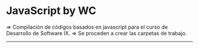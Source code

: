# JavaScript by WC
 => Compilación de códigos basados en javascript para el curso de Desarrollo de Software IX.
 => Se proceden a crear las carpetas de trabajo.
*************************************************************************************************************************
